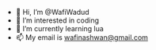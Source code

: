 - 👋 Hi, I’m @WafiWadud
- 👀 I’m interested in coding
- 🌱 I’m currently learning lua
- 📫 My email is wafinashwan@gmail.com

<!---
WafiWadud/WafiWadud is a ✨ special ✨ repository because its `README.md` (this file) appears on your GitHub profile.
You can click the Preview link to take a look at your changes.
--->
